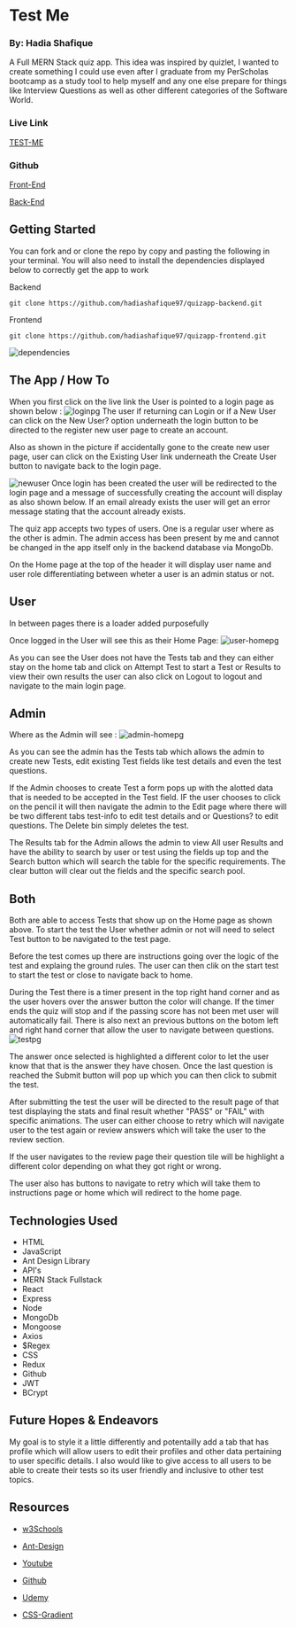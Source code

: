 # Test Me 
### By: Hadia Shafique 

A Full MERN Stack quiz app. This idea was inspired by quizlet, I wanted to create something I could use even after I graduate from my PerScholas bootcamp as a study tool to help myself and any one else prepare for things like Interview Questions as well as other different categories of the Software World.

### Live Link
[TEST-ME](https://quiz-app-ui.onrender.com/)

### Github 

[Front-End](https://github.com/hadiashafique97/quizapp-frontend.git)

[Back-End](https://github.com/hadiashafique97/quizapp-backend.git)

## Getting Started

You can fork and or clone the repo by copy and pasting the following in your terminal. You will also need to install the dependencies displayed below to correctly get the app to work 


Backend

`git clone https://github.com/hadiashafique97/quizapp-backend.git`

Frontend

`git clone https://github.com/hadiashafique97/quizapp-frontend.git`

![dependencies](dependencies.jpg)

## The App / How To

When you first click on the live link the User is pointed to a login page as shown below : 
![loginpg](Loginpg.jpg) The user if returning can Login or if a New User can click on the New User? option underneath the login button to be directed to the register new user page to create an account. 

Also as shown in the picture if accidentally gone to the create new user page, user can click on the Existing User link underneath the Create User button to navigate back to the login page. 


![newuser](newuser.jpg)
 Once login has been created the user will be redirected to the login page and a message of successfully creating the account will display as also shown below. If an email already exists the user will get an error message stating that the account already exists.


The quiz app accepts two types of users. One is a regular user where as the other is admin. The admin access has been present by me and cannot be changed in the app itself only in the backend database via MongoDb. 

On the Home page at the top of the header it will display user name and user role differentiating between wheter a user is an admin status or not.

## User
In between pages there is a loader added purposefully 

Once logged in the User will see this as their Home Page: 
![user-homepg](user-homepg.jpg) 

As you can see the User does not have the Tests tab and they can either stay on the home tab and click on Attempt Test to start a Test or Results to view their own results the user can also click on Logout to logout and navigate to the main login page. 


## Admin
Where as the Admin will see :
![admin-homepg](adminhome.jpg)

As you can see the admin has the Tests tab which allows the admin to create new Tests, edit existing Test fields like test details and even the test questions. 

If the Admin chooses to create Test a form pops up with the alotted data that is needed to be accepted in the Test field. IF the user chooses to click on the pencil it will then navigate the admin to the Edit page where there will be two different tabs test-info to edit test details and or Questions? to edit questions. The Delete bin simply deletes the test.

The Results tab for the Admin allows the admin to view All user Results and have the ability to search by user or test using the fields up top and the Search button which will search the table for the specific requirements. The clear button will clear out the fields and the specific search pool. 


## Both 

Both are able to access Tests that show up on the Home page as shown above. To start the test the User whether admin or not will need to select Test button to be navigated to the test page. 

Before the test comes up there are instructions going over the logic of the test and explaing the ground rules. The user can then clik on the start test to start the test or close to navigate back to home.

During the Test there is a timer present in the top right hand corner and as the user hovers over the answer button the color will change. If the timer ends the quiz will stop and if the passing score has not been met user will automatically fail. There is also next an previous buttons on the botom left and right hand corner that allow the user to navigate between questions. 
![testpg](test.jpg)

The answer once selected is highlighted a different color to let the user know that that is the answer they have chosen. Once the last question is reached the Submit button will pop up which you can then click to submit the test.

After submitting the test the user will be directed to the result page of that test displaying the stats and final result whether "PASS" or "FAIL" with specific animations. The user can either choose to retry which will navigate user to the test again or review answers which will take the user to the review section.

If the user navigates to the review page their question tile will be highlight a different color depending on what they got right or wrong. 

The user also has buttons to navigate to retry which will take them to instructions page or home which will redirect to the home page.


## Technologies Used 

- HTML
- JavaScript
- Ant Design Library
- API's
- MERN Stack Fullstack
- React
- Express
- Node
- MongoDb
- Mongoose
- Axios
- $Regex
- CSS
- Redux 
- Github
- JWT 
- BCrypt


## Future Hopes & Endeavors

My goal is to style it a little differently and potentailly add a tab that has profile which will allow users to edit their profiles and other data pertaining to user specific details. I also would like to give access to all users to be able to create their tests so its user friendly and inclusive to other test topics.

## Resources

- [w3Schools](https://www.w3schools.com/css/css3_shadows_box.asp)

- [Ant-Design](https://ant.design/docs/react/introduce#use-modularized-antd)

- [Youtube](https://www.youtube.com/watch?v=hcGEyh_nBCU)

- [Github](https://github.com/jaspreet145/QuizApp)

- [Udemy](https://www.udemy.com/course/mern-stack-online-quiz-portal-application/)

- [CSS-Gradient](https://cssgradient.io/gradient-backgrounds/)